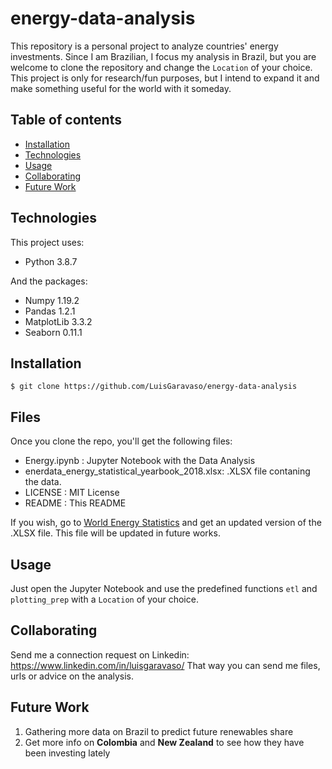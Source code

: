 # energy-data-analysis
This repository is a personal project to analyze countries' energy investments.
Since I am Brazilian, I focus my analysis in Brazil, but you are welcome to clone the repository and change the `Location` of your choice.
This project is only for research/fun purposes, but I intend to expand it and make something useful for the world with it someday.

## Table of contents
* [Installation](#Installation)
* [Technologies]($Technologies)
* [Usage](#Usage)
* [Collaborating](#Collaborating)
* [Future Work](#Future-Work)

## Technologies

This project uses:

* Python 3.8.7

And the packages:

* Numpy 1.19.2
* Pandas 1.2.1
* MatplotLib 3.3.2
* Seaborn 0.11.1

## Installation

```
$ git clone https://github.com/LuisGaravaso/energy-data-analysis
```

## Files

Once you clone the repo, you'll get the following files:

* Energy.ipynb : Jupyter Notebook with the Data Analysis
* enerdata_energy_statistical_yearbook_2018.xlsx: .XLSX file contaning the data.
* LICENSE : MIT License
* README : This README

If you wish, go to [World Energy Statistics](https://yearbook.enerdata.net/) and get an updated version of the .XLSX file.
This file will be updated in future works.

## Usage

Just open the Jupyter Notebook and use the predefined functions `etl` and `plotting_prep` with a `Location` of your choice.

## Collaborating

Send me a connection request on Linkedin: https://www.linkedin.com/in/luisgaravaso/
That way you can send me files, urls or advice on the analysis.

## Future Work

1. Gathering more data on Brazil to predict future renewables share
2. Get more info on **Colombia** and **New Zealand** to see how they have been investing lately
